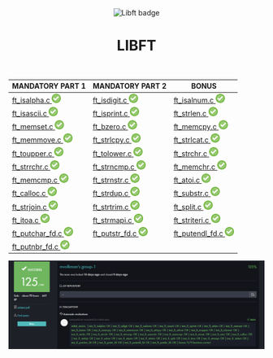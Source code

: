 <div align="center">
  <img src="https://raw.githubusercontent.com/maksim-volkmann/42-project-badges/main/badges/libftm.png" width="100" alt="Libft badge" />
  <h1>LIBFT</h1>
</div>

<br>

<table>
  <thead>
    <tr>
      <th><strong>MANDATORY PART 1</strong></th>
      <th><strong>MANDATORY PART 2</strong></th>
      <th><strong>BONUS</strong></th>
    </tr>
  </thead>
  <tbody>
    <tr>
      <td><a href="ft_isalpha.c">ft_isalpha.c <img src="/img/done.png" width="18" alt="done"></a></td>
      <td><a href="ft_isdigit.c">ft_isdigit.c <img src="/img/done.png" width="18" alt="done"></a></td>
      <td><a href="ft_isalnum.c">ft_isalnum.c <img src="/img/done.png" width="18" alt="done"></a></td>
    </tr>
    <tr>
      <td><a href="ft_isascii.c">ft_isascii.c <img src="/img/done.png" width="18" alt="done"></a></td>
      <td><a href="ft_isprint.c">ft_isprint.c <img src="/img/done.png" width="18" alt="done"></a></td>
      <td><a href="ft_strlen.c">ft_strlen.c <img src="/img/done.png" width="18" alt="done"></a></td>
    </tr>
    <tr>
      <td><a href="ft_memset.c">ft_memset.c <img src="/img/done.png" width="18" alt="done"></a></td>
      <td><a href="ft_bzero.c">ft_bzero.c <img src="/img/done.png" width="18" alt="done"></a></td>
      <td><a href="ft_memcpy.c">ft_memcpy.c <img src="/img/done.png" width="18" alt="done"></a></td>
    </tr>
    <tr>
      <td><a href="ft_memmove.c">ft_memmove.c <img src="/img/done.png" width="18" alt="done"></a></td>
      <td><a href="ft_strlcpy.c">ft_strlcpy.c <img src="/img/done.png" width="18" alt="done"></a></td>
      <td><a href="ft_strlcat.c">ft_strlcat.c <img src="/img/done.png" width="18" alt="done"></a></td>
    </tr>
    <tr>
      <td><a href="ft_toupper.c">ft_toupper.c <img src="/img/done.png" width="18" alt="done"></a></td>
      <td><a href="ft_tolower.c">ft_tolower.c <img src="/img/done.png" width="18" alt="done"></a></td>
      <td><a href="ft_strchr.c">ft_strchr.c <img src="/img/done.png" width="18" alt="done"></a></td>
    </tr>
    <tr>
      <td><a href="ft_strrchr.c">ft_strrchr.c <img src="/img/done.png" width="18" alt="done"></a></td>
      <td><a href="ft_strncmp.c">ft_strncmp.c <img src="/img/done.png" width="18" alt="done"></a></td>
      <td><a href="ft_memchr.c">ft_memchr.c <img src="/img/done.png" width="18" alt="done"></a></td>
    </tr>
    <tr>
      <td><a href="ft_memcmp.c">ft_memcmp.c <img src="/img/done.png" width="18" alt="done"></a></td>
      <td><a href="ft_strnstr.c">ft_strnstr.c <img src="/img/done.png" width="18" alt="done"></a></td>
      <td><a href="ft_atoi.c">ft_atoi.c <img src="/img/done.png" width="18" alt="done"></a></td>
    </tr>
    <tr>
      <td><a href="ft_calloc.c">ft_calloc.c <img src="/img/done.png" width="18" alt="done"></a></td>
      <td><a href="ft_strdup.c">ft_strdup.c <img src="/img/done.png" width="18" alt="done"></a></td>
      <td><a href="ft_substr.c">ft_substr.c <img src="/img/done.png" width="18" alt="done"></a></td>
    </tr>
    <tr>
      <td><a href="ft_strjoin.c">ft_strjoin.c <img src="/img/done.png" width="18" alt="done"></a></td>
      <td><a href="ft_strtrim.c">ft_strtrim.c <img src="/img/done.png" width="18" alt="done"></a></td>
      <td><a href="ft_split.c">ft_split.c <img src="/img/done.png" width="18" alt="done"></a></td>
    </tr>
    <tr>
      <td><a href="ft_itoa.c">ft_itoa.c <img src="/img/done.png" width="18" alt="done"></a></td>
      <td><a href="ft_strmapi.c">ft_strmapi.c <img src="/img/done.png" width="18" alt="done"></a></td>
      <td><a href="ft_striteri.c">ft_striteri.c <img src="/img/done.png" width="18" alt="done"></a></td>
    </tr>
    <tr>
      <td><a href="ft_putchar_fd.c">ft_putchar_fd.c <img src="/img/done.png" width="18" alt="done"></a></td>
      <td><a href="ft_putstr_fd.c">ft_putstr_fd.c <img src="/img/done.png" width="18" alt="done"></a></td>
      <td><a href="ft_putendl_fd.c">ft_putendl_fd.c <img src="/img/done.png" width="18" alt="done"></a></td>
    </tr>
    <tr>
      <td><a href="ft_putnbr_fd.c">ft_putnbr_fd.c <img src="/img/done.png" width="18" alt="done"></a></td>
      <td></td>
      <td></td>
    </tr>
  </tbody>
</table>




<p align="center">
  <img src="/img/score.png" alt="score"/>
</p>
